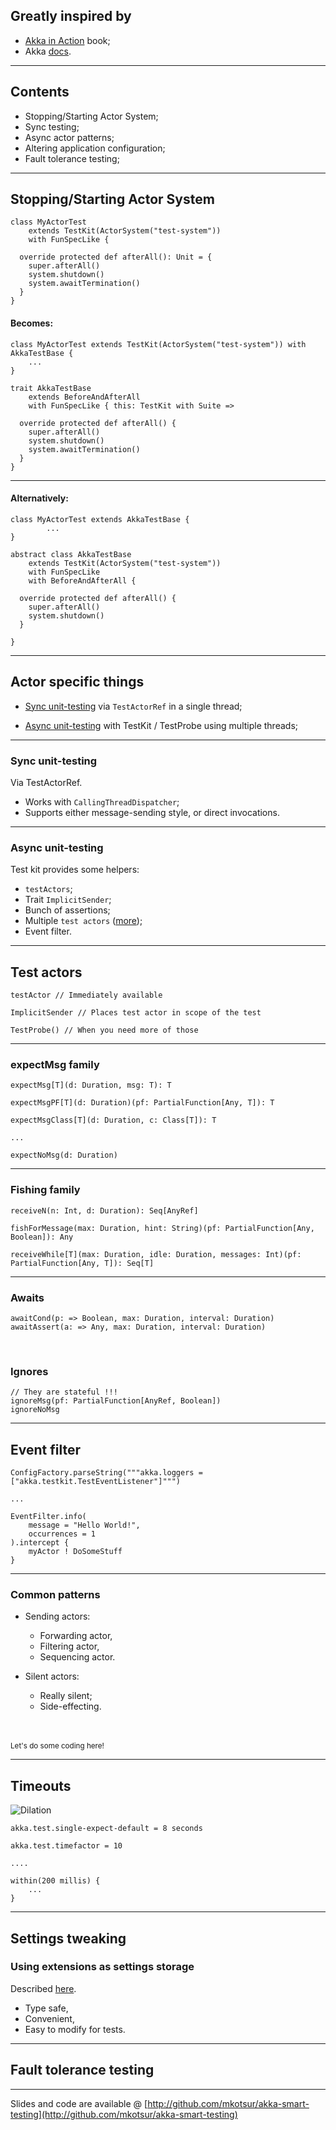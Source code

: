 ## Greatly inspired by

 * [Akka in Action](http://www.manning.com/roestenburg/) book; 
 * Akka [docs](http://doc.akka.io/docs/akka/snapshot/scala/testing.html).

---

## Contents

* Stopping/Starting Actor System;
* Sync testing;
* Async actor patterns;
* Altering application configuration;
* Fault tolerance testing;

---

## Stopping/Starting Actor System

    class MyActorTest 
        extends TestKit(ActorSystem("test-system")) 
        with FunSpecLike {
    
      override protected def afterAll(): Unit = {
        super.afterAll()
        system.shutdown()
        system.awaitTermination()
      }
    }

#### Becomes:

    class MyActorTest extends TestKit(ActorSystem("test-system")) with AkkaTestBase {
        ...
    }

    trait AkkaTestBase 
        extends BeforeAndAfterAll 
        with FunSpecLike { this: TestKit with Suite =>
    
      override protected def afterAll() {
        super.afterAll()
        system.shutdown()
        system.awaitTermination()
      }
    }

---

#### Alternatively:

    class MyActorTest extends AkkaTestBase {
            ...
    }

    abstract class AkkaTestBase 
        extends TestKit(ActorSystem("test-system")) 
        with FunSpecLike 
        with BeforeAndAfterAll {
    
      override protected def afterAll() {
        super.afterAll()
        system.shutdown()
      }
    
    }

---

## Actor specific things

* [Sync unit-testing](http://doc.akka.io/docs/akka/snapshot/scala/testing.html#synchronous-unit-testing-with-testactorref) via `TestActorRef` in a single thread;

* [Async unit-testing](http://doc.akka.io/docs/akka/snapshot/scala/testing.html#Asynchronous_Integration_Testing_with_TestKit) with TestKit / TestProbe using multiple threads;

---

### Sync unit-testing

Via TestActorRef.

* Works with `CallingThreadDispatcher`;
* Supports either message-sending style, or direct invocations.

---

### Async unit-testing

Test kit provides some helpers:

* `testActors`;
* Trait `ImplicitSender`;
* Bunch of assertions;
* Multiple `test actors` ([more](http://doc.akka.io/docs/akka/snapshot/scala/testing.html#Using_Multiple_Probe_Actors));
* Event filter.

---

## Test actors

    testActor // Immediately available
    
    ImplicitSender // Places test actor in scope of the test
     
    TestProbe() // When you need more of those

---

### expectMsg family

    expectMsg[T](d: Duration, msg: T): T
    
    expectMsgPF[T](d: Duration)(pf: PartialFunction[Any, T]): T
    
    expectMsgClass[T](d: Duration, c: Class[T]): T
    
    ...
    
    expectNoMsg(d: Duration)
    
---

### Fishing family
 
    receiveN(n: Int, d: Duration): Seq[AnyRef]
 
    fishForMessage(max: Duration, hint: String)(pf: PartialFunction[Any, Boolean]): Any
    
    receiveWhile[T](max: Duration, idle: Duration, messages: Int)(pf: PartialFunction[Any, T]): Seq[T]

---

### Awaits

    awaitCond(p: => Boolean, max: Duration, interval: Duration)
    awaitAssert(a: => Any, max: Duration, interval: Duration)

<br/>    
    
### Ignores
    
    // They are stateful !!!
    ignoreMsg(pf: PartialFunction[AnyRef, Boolean])
    ignoreNoMsg

---

## Event filter

    ConfigFactory.parseString("""akka.loggers = ["akka.testkit.TestEventListener"]""")
    
    ...
    
    EventFilter.info(
        message = "Hello World!",
        occurrences = 1
    ).intercept {
        myActor ! DoSomeStuff
    }

---

### Common patterns

* Sending actors:
    * Forwarding actor,
    * Filtering actor,
    * Sequencing actor.

* Silent actors:
    * Really silent;
    * Side-effecting.
    
<br/><br/>
<small>Let's do some coding here!</small>

---

## Timeouts

![Dilation](http://mathworld.wolfram.com/images/eps-gif/Dilation_900.gif "Dilation")


```
akka.test.single-expect-default = 8 seconds

akka.test.timefactor = 10

....

within(200 millis) {
    ...
}

```

---

## Settings tweaking

### Using extensions as settings storage

Described [here](http://doc.akka.io/docs/akka/snapshot/scala/extending-akka.html#Application_specific_settings).

* Type safe,
* Convenient,
* Easy to modify for tests.

---

## Fault tolerance testing


---

Slides and code are available @
[http://github.com/mkotsur/akka-smart-testing](http://github.com/mkotsur/akka-smart-testing)
